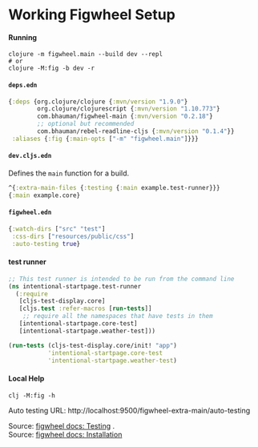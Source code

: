 # Working Figwheel Setup

#### Running

```shell
clojure -m figwheel.main --build dev --repl
# or 
clojure -M:fig -b dev -r
```

#### `deps.edn`

```clojure
{:deps {org.clojure/clojure {:mvn/version "1.9.0"}
        org.clojure/clojurescript {:mvn/version "1.10.773"}
        com.bhauman/figwheel-main {:mvn/version "0.2.18"}
        ;; optional but recommended		
        com.bhauman/rebel-readline-cljs {:mvn/version "0.1.4"}}
 :aliases {:fig {:main-opts ["-m" "figwheel.main"]}}}
```

#### `dev.cljs.edn`

Defines the `main` function for a build. 

```clojure
^{:extra-main-files {:testing {:main example.test-runner}}}
{:main example.core}
```

#### `figwheel.edn`

```clojure
{:watch-dirs ["src" "test"]
 :css-dirs ["resources/public/css"]
 :auto-testing true}
```

#### test runner

```clojure
;; This test runner is intended to be run from the command line
(ns intentional-startpage.test-runner
  (:require
   [cljs-test-display.core]
   [cljs.test :refer-macros [run-tests]]
    ;; require all the namespaces that have tests in them
   [intentional-startpage.core-test]
   [intentional-startpage.weather-test]))

(run-tests (cljs-test-display.core/init! "app")
           'intentional-startpage.core-test
           'intentional-startpage.weather-test)

```

#### Local Help

```shell
clj -M:fig -h
```


Auto testing URL: http://localhost:9500/figwheel-extra-main/auto-testing


Source: [figwheel docs: Testing](https://figwheel.org/docs/testing.html) .   
Source: [figwheel docs: Installation](https://figwheel.org/docs/installation.html)